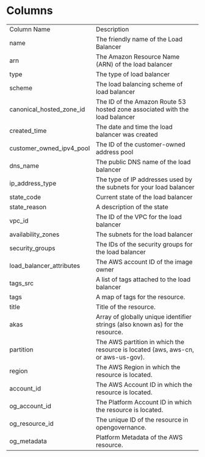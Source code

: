 # Columns  

<table>
	<tr><td>Column Name</td><td>Description</td></tr>
	<tr><td>name</td><td>The friendly name of the Load Balancer</td></tr>
	<tr><td>arn</td><td>The Amazon Resource Name (ARN) of the load balancer</td></tr>
	<tr><td>type</td><td>The type of load balancer</td></tr>
	<tr><td>scheme</td><td>The load balancing scheme of load balancer</td></tr>
	<tr><td>canonical_hosted_zone_id</td><td>The ID of the Amazon Route 53 hosted zone associated with the load balancer</td></tr>
	<tr><td>created_time</td><td>The date and time the load balancer was created</td></tr>
	<tr><td>customer_owned_ipv4_pool</td><td>The ID of the customer-owned address pool</td></tr>
	<tr><td>dns_name</td><td>The public DNS name of the load balancer</td></tr>
	<tr><td>ip_address_type</td><td>The type of IP addresses used by the subnets for your load balancer</td></tr>
	<tr><td>state_code</td><td>Current state of the load balancer</td></tr>
	<tr><td>state_reason</td><td>A description of the state</td></tr>
	<tr><td>vpc_id</td><td>The ID of the VPC for the load balancer</td></tr>
	<tr><td>availability_zones</td><td>The subnets for the load balancer</td></tr>
	<tr><td>security_groups</td><td>The IDs of the security groups for the load balancer</td></tr>
	<tr><td>load_balancer_attributes</td><td>The AWS account ID of the image owner</td></tr>
	<tr><td>tags_src</td><td>A list of tags attached to the load balancer</td></tr>
	<tr><td>tags</td><td>A map of tags for the resource.</td></tr>
	<tr><td>title</td><td>Title of the resource.</td></tr>
	<tr><td>akas</td><td>Array of globally unique identifier strings (also known as) for the resource.</td></tr>
	<tr><td>partition</td><td>The AWS partition in which the resource is located (aws, aws-cn, or aws-us-gov).</td></tr>
	<tr><td>region</td><td>The AWS Region in which the resource is located.</td></tr>
	<tr><td>account_id</td><td>The AWS Account ID in which the resource is located.</td></tr>
	<tr><td>og_account_id</td><td>The Platform Account ID in which the resource is located.</td></tr>
	<tr><td>og_resource_id</td><td>The unique ID of the resource in opengovernance.</td></tr>
	<tr><td>og_metadata</td><td>Platform Metadata of the AWS resource.</td></tr>
</table>